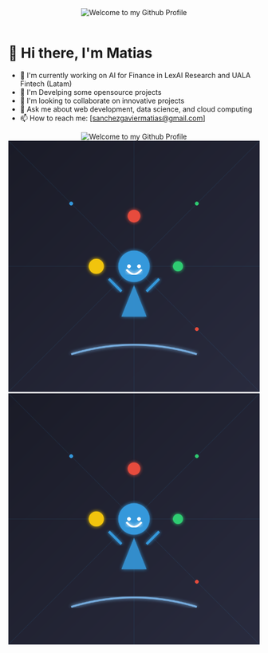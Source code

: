 
<div align="center">
  <img src="https://github.com/BrunnerLivio/brunnerlivio/blob/master/images/welcome.png?raw=true" style="max-width: 100%;" alt="Welcome to my Github Profile" />
  <br />
  <br />

</div>




# 👋 Hi there, I'm Matias

- 🔭 I'm currently working on AI for Finance in LexAI Research and UALA Fintech (Latam)
- 🌱 I'm Develping some opensource projects
- 👯 I'm looking to collaborate on innovative projects
- 💬 Ask me about web development, data science, and cloud computing
- 📫 How to reach me: [sanchezgaviermatias@gmail.com]

<!-- "Hero" Header -->
<div align="center">
  <img src="https://media1.giphy.com/media/v1.Y2lkPTc5MGI3NjExcHJuMHFoeTIxYzlwNWJsNWF3dTV5ODFleXN2MXY4cmt4Y3QwdWU0cCZlcD12MV9pbnRlcm5hbF9naWZfYnlfaWQmY3Q9Zw/uhhEKTfedQowM/giphy.gif" style="max-width: 100%;" alt="Welcome to my Github Profile" />
</div>



<div align="center">
  <img src="github-profile.svg" style="max-width: 100%;" alt="Welcome to my Github Profile" />
</div>


<div align="center">
  <img src="./github-profile.svg" style="max-width: 100%;" alt="Welcome to my Github Profile2" />
</div>
